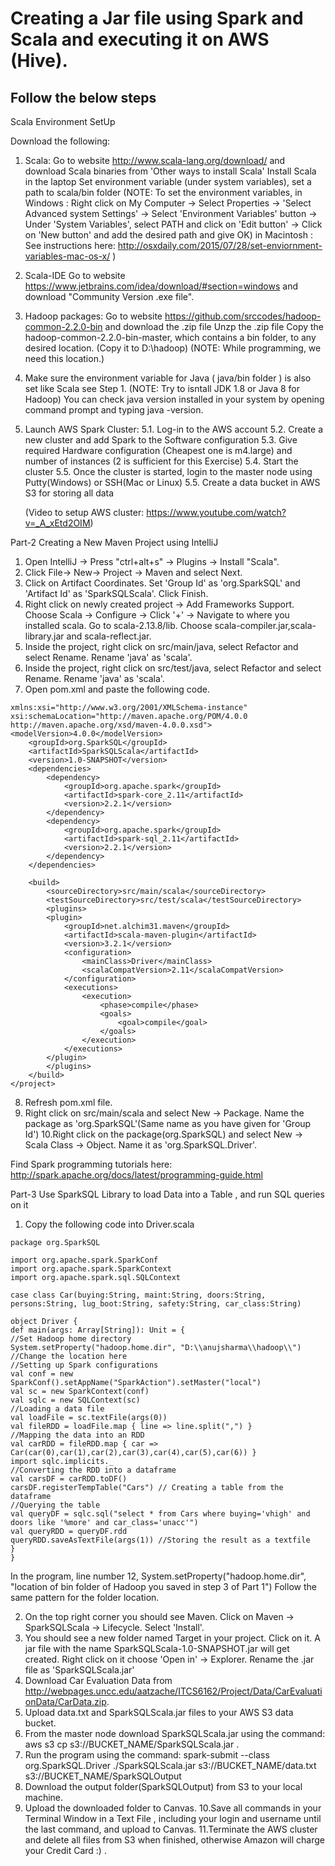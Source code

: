 # Creating a Jar file using Spark and Scala and executing it on AWS (Hive). 
## Follow the below steps



Scala Environment SetUp

Download the following:
1. Scala:
   Go to website http://www.scala-lang.org/download/ and download Scala binaries from 'Other ways to install Scala'
   Install Scala in the laptop
   Set environment variable (under system variables), set a path to scala/bin folder
   (NOTE: To set the environment variables, in Windows :
   Right click on My Computer -> Select Properties -> 'Select Advanced system Settings' -> Select 'Environment Variables' button ->
   Under 'System Variables', select PATH and click on 'Edit button' -> Click on 'New button' and add the desired path and give OK)
   in Macintosh :
   See instructions here: http://osxdaily.com/2015/07/28/set-enviornment-variables-mac-os-x/
   )

2. Scala-IDE
   Go to website https://www.jetbrains.com/idea/download/#section=windows and download "Community Version .exe file".

3. Hadoop packages:
   Go to website https://github.com/srccodes/hadoop-common-2.2.0-bin and download the .zip file
   Unzp the .zip file
   Copy the hadoop-common-2.2.0-bin-master, which contains a bin folder, to any desired location. (Copy it to D:\hadoop)
   (NOTE: While programming, we need this location.)

4. Make sure the environment variable for Java ( java/bin folder ) is also set like Scala see Step 1. (NOTE: Try to isntall JDK  1.8 or Java 8 for Hadoop)
   You can check java version installed in your system by opening command prompt and typing java -version.

5. Launch AWS Spark Cluster:
   5.1. Log-in to the AWS account
   5.2. Create a new cluster and add Spark to the Software configuration
   5.3. Give required Hardware configuration (Cheapest one is m4.large) and number of instances (2 is sufficient for this Exercise)
   5.4. Start the cluster
   5.5. Once the cluster is started, login to the master node using Putty(Windows) or SSH(Mac or Linux)
   5.5. Create a data bucket in AWS S3 for storing all data

   (Video to setup AWS cluster: https://www.youtube.com/watch?v=_A_xEtd2OIM)

Part-2
Creating a New Maven Project using IntelliJ

1. Open IntelliJ -> Press "ctrl+alt+s" -> Plugins -> Install "Scala".
2. Click File-> New-> Project -> Maven and select Next.
3. Click on Artifact Coordinates. Set 'Group Id' as 'org.SparkSQL' and 'Artifact Id' as 'SparkSQLScala'. Click Finish.
4. Right click on newly created project -> Add Frameworks Support. Choose Scala -> Configure ->  Click '+' -> Navigate to where
   you installed scala. Go to scala-2.13.8/lib. Choose scala-compiler.jar,scala-library.jar and scala-reflect.jar.
5. Inside the project, right click on src/main/java, select Refactor and select Rename. Rename 'java' as 'scala'.
6. Inside the project, right click on src/test/java, select Refactor and select Rename. Rename 'java' as 'scala'.
7. Open pom.xml and paste the following code.

``` <?xml version="1.0" encoding="UTF-8"?><project xmlns="http://maven.apache.org/POM/4.0.0"
xmlns:xsi="http://www.w3.org/2001/XMLSchema-instance"
xsi:schemaLocation="http://maven.apache.org/POM/4.0.0 http://maven.apache.org/xsd/maven-4.0.0.xsd">
<modelVersion>4.0.0</modelVersion>
    <groupId>org.SparkSQL</groupId>
    <artifactId>SparkSQLScala</artifactId>
    <version>1.0-SNAPSHOT</version>
    <dependencies>
        <dependency>
            <groupId>org.apache.spark</groupId>
            <artifactId>spark-core_2.11</artifactId>
            <version>2.2.1</version>
        </dependency>
        <dependency>
            <groupId>org.apache.spark</groupId>
            <artifactId>spark-sql_2.11</artifactId>
            <version>2.2.1</version>
        </dependency>
    </dependencies>

    <build>
        <sourceDirectory>src/main/scala</sourceDirectory>
        <testSourceDirectory>src/test/scala</testSourceDirectory>
        <plugins>
        <plugin>
            <groupId>net.alchim31.maven</groupId>
            <artifactId>scala-maven-plugin</artifactId>
            <version>3.2.1</version>
            <configuration>
                <mainClass>Driver</mainClass>
                <scalaCompatVersion>2.11</scalaCompatVersion>
            </configuration>
            <executions>
                <execution>
                    <phase>compile</phase>
                    <goals>
                        <goal>compile</goal>
                    </goals>
                </execution>
            </executions>
        </plugin>
        </plugins>
    </build>
</project>
```

8. Refresh pom.xml file.
9. Right click on src/main/scala and select New -> Package. Name the package as 'org.SparkSQL'(Same name as you have given for 'Group Id')
   10.Right click on the package(org.SparkSQL) and select New -> Scala Class -> Object. Name it as 'org.SparkSQL.Driver'.

Find Spark programming tutorials here: http://spark.apache.org/docs/latest/programming-guide.html

Part-3
Use SparkSQL Library to load Data into a Table , and run SQL queries on it

1. Copy the following code into Driver.scala

```
package org.SparkSQL

import org.apache.spark.SparkConf
import org.apache.spark.SparkContext
import org.apache.spark.sql.SQLContext

case class Car(buying:String, maint:String, doors:String, persons:String, lug_boot:String, safety:String, car_class:String)

object Driver {
def main(args: Array[String]): Unit = {
//Set Hadoop home directory
System.setProperty("hadoop.home.dir", "D:\\anujsharma\\hadoop\\")  //Change the location here
//Setting up Spark configurations
val conf = new SparkConf().setAppName("SparkAction").setMaster("local")
val sc = new SparkContext(conf)
val sqlc = new SQLContext(sc)
//Loading a data file
val loadFile = sc.textFile(args(0))
val fileRDD = loadFile.map { line => line.split(",") }
//Mapping the data into an RDD
val carRDD = fileRDD.map { car => Car(car(0),car(1),car(2),car(3),car(4),car(5),car(6)) }
import sqlc.implicits._
//Converting the RDD into a dataframe
val carsDF = carRDD.toDF()
carsDF.registerTempTable("Cars") // Creating a table from the dataframe
//Querying the table
val queryDF = sqlc.sql("select * from Cars where buying='vhigh' and doors like '%more' and car_class='unacc'")
val queryRDD = queryDF.rdd
queryRDD.saveAsTextFile(args(1)) //Storing the result as a textfile
}
}
```

In the program, line number 12,
System.setProperty("hadoop.home.dir", "location of bin folder of Hadoop you saved in step 3 of Part 1")
Follow the same pattern for the folder location.

2. On the top right corner you should see Maven. Click on Maven -> SparkSQLScala -> Lifecycle. Select 'Install'.
3. You should see a new folder named Target in your project. Click on it. A jar file with the name SparkSQLScala-1.0-SNAPSHOT.jar
   will get created. Right click on it choose 'Open in' -> Explorer. Rename the .jar file as 'SparkSQLScala.jar'
4. Download Car Evaluation Data from http://webpages.uncc.edu/aatzache/ITCS6162/Project/Data/CarEvaluationData/CarData.zip.
5. Upload data.txt and SparkSQLScala.jar files to your AWS S3 data bucket.
6. From the master node download SparkSQLScala.jar using the command:
   aws s3 cp s3://BUCKET_NAME/SparkSQLScala.jar .
7. Run the program using the command:
   spark-submit --class org.SparkSQL.Driver ./SparkSQLScala.jar s3://BUCKET_NAME/data.txt s3://BUCKET_NAME/SparkSQLOutput
8. Download the output folder(SparkSQLOutput) from S3 to your local machine.
9. Upload the downloaded folder to Canvas.
   10.Save all commands in your Terminal Window in a Text File , including your login and username until the last command, and upload to Canvas.
   11.Terminate the AWS cluster and delete all files from S3 when finished, otherwise Amazon will charge your Credit Card :) .









